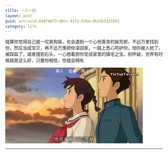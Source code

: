 ```yaml
---
title: 一三一四
layout: post
guid: urn:uuid:8a9f4073-d0cc-41f2-b3ba-db1d2332f832
category: life
---
```


就算你觉得自己是一坨臭狗屎，也会遇到一个心地善良的屎壳郎，不远万里找到你，然后当成宝贝，再不远万里把你滚回家，一路上悉心呵护你，怕你被人抢了，被踩扁了，或者撞到石头，一心想着把你变成家里的镇宅之宝。别怀疑，世界有时候就是这么好，只要你相信，你就会拥有

![](/media/files/2013/bea.jpg)

---



